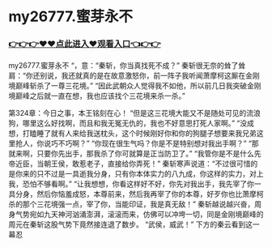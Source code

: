 #  my26777.蜜芽永不

### <a href="https://github.com/xinfue/dunp/issues/2">👉👉👉♥♥点此进入♥观看入口👈👉👉</a>

 my26777.蜜芽永不
“，意：“秦斩，你当真找死不成？”
    秦斩很无奈的耸了耸肩：“你还别说，我还就真的是在故意激怒你，前一阵子我听闻萧摩柯这厮在金刚境巅峰斩杀了一尊三花境。”
    “因此武朝众人觉得我不如他，所以前几日我突破金刚境巅峰之后就一直在想，我也应该找个三花境来杀一杀。”

第324章：今日之事，本王铭刻在心！
    “但是这三花境大能又不是随处可见的流浪狗，哪里这么好找啊，而且和我无冤无仇的，我也不好意思打死人家啊。”
    “没成想，打瞌睡了就有人来给我送枕头，这个时候刚好你和你的狗腿子想要来我兄弟这里抢人，你说巧不巧啊？”
    “你现在很生气吗？你是不是特别想对我出手啊？”
    “那就来啊，只要你先出手，那我杀了你可就算是正当防卫了。”
    “我管你是不是什么先帝近臣，当朝王侯，敢惹老子，直接给你弄死！”
    秦斩寒声说道：“不过很可惜的是你来的只不过是一具逝我分身，只有你本体实力的八九成，你这样的实力，对上我，恐怕不够看啊。”
    “让我想想，你看这样好不好，你先对我出手，我先宰了你一具分身，然后你恼羞成怒，本尊前来，然后我再宰了你的本尊，好歹你也比萧摩柯杀的那个三花境强一点，宰了你，当能印证，我是真无敌！”
    秦斩越说越兴奋，周身气势宛如九天神河汹涌澎湃，滚滚而来，仿佛可以冲垮一切，同是金刚境巅峰的周元在秦斩这股气势下竟然接连退了数步。
    “武侯，威武！”
    下方的秦云看到这一幕忍
